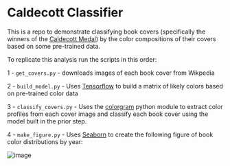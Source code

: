 # Caldecott Classifier

This is a repo to demonstrate classifying book covers (specifically the
winners of the [Caldecott Medal](https://en.wikipedia.org/wiki/Caldecott_Medal)) by the
color compositions of their covers based on some pre-trained data.

To replicate this analysis run the scripts in this order:

1 - `get_covers.py` - downloads images of each book cover from Wikpedia

2 - `build_model.py` - Uses [Tensorflow](https://www.tensorflow.org/) to
build a matrix of likely colors based on pre-trained color data

3 - `classify_covers.py` - Uses the [colorgram](https://github.com/obskyr/colorgram.py) python module to extract color profiles from each cover image and classify each book
cover using the model built in the prior step.

4 - `make_figure.py` - Uses [Seaborn](https://seaborn.pydata.org/) to
create the following figure of book color distributions by year:

![image](https://user-images.githubusercontent.com/345365/197376047-2d997cc7-32a7-4a34-b561-4ee878ba1aae.png)

